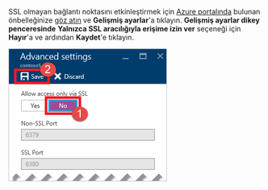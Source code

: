SSL olmayan bağlantı noktasını etkinleştirmek için [Azure portalında](https://portal.azure.com) bulunan önbelleğinize [göz atın](../articles/redis-cache/cache-configure.md#configure-redis-cache-settings) ve **Gelişmiş ayarlar**'a tıklayın. **Gelişmiş ayarlar dikey penceresinde** **Yalnızca SSL aracılığıyla erişime izin ver** seçeneği için **Hayır**'a ve ardından **Kaydet**'e tıklayın.

![Redis önbelleği ayarları](media/redis-cache-non-ssl-port/redis-cache-non-ssl-port.png)



<!--HONumber=Feb17_HO2-->



